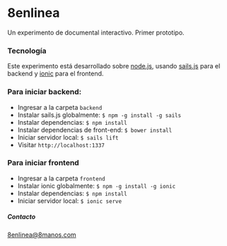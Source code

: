 # 8enlinea
Un experimento de documental interactivo. Primer prototipo. 

### Tecnología
Este experimento está desarrollado sobre [node.js](https://nodejs.org), usando [sails.js](http://sailsjs.org/) para el backend y [ionic](http://ionic.io/2) para el frontend.

### Para iniciar backend:
* Ingresar a la carpeta `backend`
* Instalar sails.js globalmente: `$ npm -g install -g sails`
* Instalar dependencias: `$ npm install`
* Instalar dependencias de front-end: `$ bower install`
* Iniciar servidor local: `$ sails lift`
* Visitar `http://localhost:1337`

### Para iniciar frontend
* Ingresar a la carpeta `frontend`
* Instalar ionic globalmente: `$ npm -g install -g ionic`
* Instalar dependencias: `$ npm install`
* Iniciar servidor local: `$ ionic serve`

##### Contacto
[8enlinea@8manos.com](mailto:8enlinea@8manos.com)